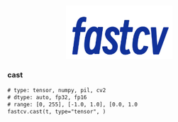 <p align="center"><img src="assets/fastcv.webp" height=120></p>

### cast

```
# type: tensor, numpy, pil, cv2
# dtype: auto, fp32, fp16
# range: [0, 255], [-1.0, 1.0], [0.0, 1.0
fastcv.cast(t, type="tensor", )
```
